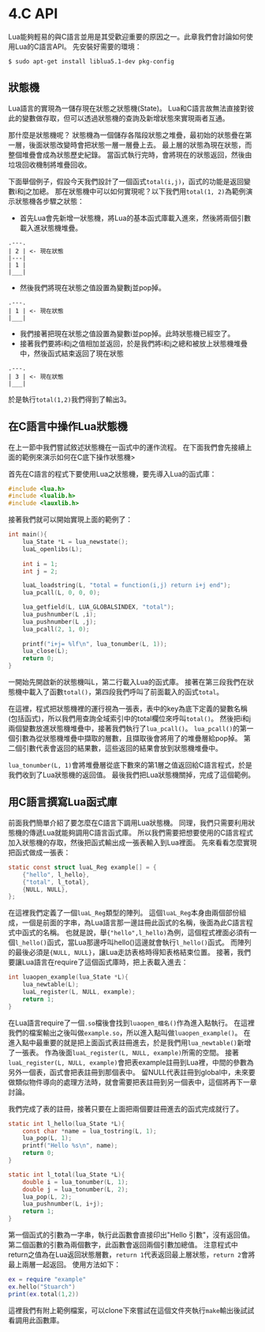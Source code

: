 # 4.C API
Lua能夠輕易的與C語言並用是其受歡迎重要的原因之一。此章我們會討論如何使用Lua的C語言API。
先安裝好需要的環境：
```shell
$ sudo apt-get install liblua5.1-dev pkg-config
```

## 狀態機
Lua語言的實現為一儲存現在狀態之狀態機(State)。
Lua和C語言故無法直接對彼此的變數做存取，但可以透過狀態機的查詢及新增狀態來實現兩者互通。

那什麼是狀態機呢？
狀態機為一個儲存各階段狀態之堆疊，最初始的狀態疊在第一層，後面狀態改變時會把狀態一層一層疊上去。
最上層的狀態為現在狀態，而整個堆疊會成為狀態歷史紀錄。
當函式執行完時，會將現在的狀態返回，然後由垃圾回收機制將堆疊回收。

下面舉個例子，假設今天我們設計了一個函式`total(i,j)`，函式的功能是返回變數i和j之加總。
那在狀態機中可以如何實現呢？以下我們用`total(1, 2)`為範例演示狀態機各步驟之狀態：

* 首先Lua會先新增一狀態機，將Lua的基本函式庫載入進來，然後將兩個引數載入進狀態機堆疊。
```
.---.
| 2 | <- 現在狀態
|---|
| 1 |
|___|
```
* 然後我們將現在狀態之值設置為變數j並pop掉。
```
.---.
| 1 | <- 現在狀態
|___|
```
* 我們接著把現在狀態之值設置為變數i並pop掉。此時狀態機已經空了。
* 接著我們要將i和j之值相加並返回，於是我們將i和j之總和被放上狀態機堆疊中，然後函式結束返回了現在狀態
```
.---.
| 3 | <- 現在狀態
|___|
```
於是執行`total(1,2)`我們得到了輸出3。

## 在C語言中操作Lua狀態機
在上一節中我們嘗試敘述狀態機在一函式中的運作流程。
在下面我們會先接續上面的範例來演示如何在C底下操作狀態機>

首先在C語言的程式下要使用Lua之狀態機，要先導入Lua的函式庫：
```c
#include <lua.h>
#include <lualib.h>
#include <lauxlib.h>
```

接著我們就可以開始實現上面的範例了：
```c
int main(){
    lua_State *L = lua_newstate();
    luaL_openlibs(L);
    
    int i = 1;
    int j = 2;

    luaL_loadstring(L, "total = function(i,j) return i+j end");
    lua_pcall(L, 0, 0, 0);

    lua_getfield(L, LUA_GLOBALSINDEX, "total");
    lua_pushnumber(L ,i);
    lua_pushnumber(L ,j);
    lua_pcall(2, 1, 0);
    
    printf("i+j= %lf\n", lua_tonumber(L, 1));
    lua_close(L);
    return 0;
}
```
一開始先開啟新的狀態機叫L，第二行載入Lua的函式庫。
接著在第三段我們在狀態機中載入了函數`total()`，第四段我們呼叫了前面載入的函式`total`。

在這裡，程式把狀態機裡的運行視為一張表，表中的key為底下定義的變數名稱(包括函式)，所以我們用查詢全域索引中的total欄位來呼叫`total()`。
然後把i和j兩個變數放進狀態機堆疊中，接著我們執行了`lua_pcall()`。
`lua_pcall()`的第一個引數為從狀態機堆疊中擷取的層數，且擷取後會將用了的堆疊層給pop掉。
第二個引數代表會返回的結果數，這些返回的結果會放到狀態機堆疊中。

`lua_tonumber(L, 1)`會將堆疊層從底下數來的第1層之值返回給C語言程式，於是我們收到了Lua狀態機的返回值。
最後我們把Lua狀態機關掉，完成了這個範例。

## 用C語言撰寫Lua函式庫
前面我們簡單介紹了要怎麼在C語言下調用Lua狀態機。
同理，我們只需要利用狀態機的傳遞Lua就能夠調用C語言函式庫。
所以我們需要把想要使用的C語言程式加入狀態機的存取，然後把函式輸出成一張表輸入到Lua裡面。
先來看看怎麼實現把函式做成一張表：
```c
static const struct luaL_Reg example[] = {
    {"hello", l_hello},
    {"total", l_total},
    {NULL, NULL},
};
```
在這裡我們定義了一個`luaL_Reg`類型的陣列。
這個`luaL_Reg`本身由兩個部份組成，一個是前面的字串，為Lua語言那一邊註冊此函式的名稱，後面為此C語言程式中函式的名稱。
也就是說，舉`{"hello",l_hello)`為例，這個程式裡面必須有一個`l_hello()`函式，當Lua那邊呼叫hello()這邊就會執行`l_hello()`函式。
而陣列的最後必須是`{NULL, NULL}`，讓Lua走訪表格時得知表格結束位置。
接著，我們要讓Lua語言在require了這個函式庫時，把上表載入進去：
```c
int luaopen_example(lua_State *L){
    lua_newtable(L);
    luaL_register(L, NULL, example);
    return 1;
}
```
在Lua語言require了一個`.so`檔後會找到`luaopen_檔名()`作為進入點執行。
在這裡我們的檔案輸出之後叫做`example.so`，所以進入點叫做`luaopen_example()`。
在進入點中最重要的就是把上面函式表註冊進去，於是我們用`lua_newtable()`新增了一張表。
作為後面`luaL_register(L, NULL, example)`所需的空間。
接著`luaL_register(L, NULL, example)`會把表example註冊到Lua裡，中間的參數為另外一個表，函式會把表註冊到那個表中。
留NULL代表註冊到global中，未來要做類似物件導向的處理方法時，就會需要把表註冊到另一個表中，這個將再下一章討論。

我們完成了表的註冊，接著只要在上面把兩個要註冊進去的函式完成就行了。
```c
static int l_hello(lua_State *L){
    const char *name = lua_tostring(L, 1);
    lua_pop(L, 1);
    printf("Hello %s\n", name);
    return 0;
}

static int l_total(lua_State *L){
    double i = lua_tonumber(L, 1);
    double j = lua_tonumber(L, 2);
    lua_pop(L, 2);
    lua_pushnumber(L, i+j);
    return 1;
}
```
第一個函式的引數為一字串，執行此函數會直接印出"Hello 引數"，沒有返回值。
第二個函數的引數為兩個數字，此函數會返回兩個引數加總值。
注意程式中return之值為在Lua返回狀態層數，`return 1`代表返回最上層狀態，`return 2`會將最上兩層一起返回。
使用方法如下：
```lua
ex = require "example"
ex.hello("Stuarch")
print(ex.total(1,2))
```
這裡我們有附上範例檔案，可以clone下來嘗試在這個文件夾執行`make`輸出後試試看調用此函數庫。
